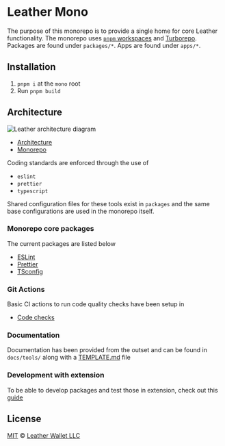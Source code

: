 # Leather Mono

The purpose of this monorepo is to provide a single home for core Leather functionality. The monorepo uses [`pnpm` workspaces](https://pnpm.io/workspaces) and [Turborepo](https://turbo.build/repo/docs). Packages are found under `packages/*`. Apps are found under `apps/*`.

## Installation

1. `pnpm i` at the `mono` root
2. Run `pnpm build`

## Architecture

![Leather architecture diagram](https://raw.githubusercontent.com/leather-io/mono/refs/heads/architecture/leather-architecture.svg)

- [Architecture](docs/core/ARCHITECTURE.md)
- [Monorepo](docs/core/MONOREPO.md)

Coding standards are enforced through the use of

- `eslint`
- `prettier`
- `typescript`

Shared configuration files for these tools exist in `packages` and the same base configurations are used in the monorepo itself.

### Monorepo core packages

The current packages are listed below

- [ESLint](packages/eslint-config/README.md)
- [Prettier](packages/prettier-config/README.md)
- [TSconfig](packages/tsconfig-config/README.md)

### Git Actions

Basic CI actions to run code quality checks have been setup in

- [Code checks](.github/workflows/code-checks.yml)

### Documentation

Documentation has been provided from the outset and can be found in `docs/tools/` along with a [TEMPLATE.md](docs/core/TEMPLATE.md) file

### Development with extension

To be able to develop packages and test those in extension, check out this [guide](docs/extension-development.md)

## License

[MIT](LICENSE) © [Leather Wallet LLC](https://github.com/leather-io/mono)
